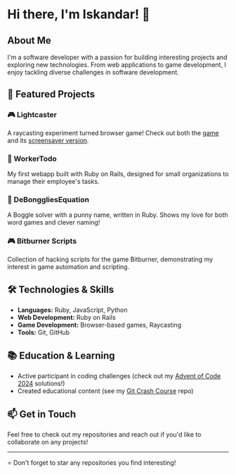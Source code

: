 # Hi there, I'm Iskandar! 👋

## About Me
I'm a software developer with a passion for building interesting projects and exploring new technologies. From web applications to game development, I enjoy tackling diverse challenges in software development.

## 🚀 Featured Projects

### 🎮 Lightcaster
A raycasting experiment turned browser game! Check out both the [game](https://github.com/iskandarzulkarnaien/Lightcaster) and its [screensaver version](https://github.com/iskandarzulkarnaien/LightcasterScreensaver).

### 📝 WorkerTodo
My first webapp built with Ruby on Rails, designed for small organizations to manage their employee's tasks.

### 🎲 DeBonggliesEquation
A Boggle solver with a punny name, written in Ruby. Shows my love for both word games and clever naming!

### 🎮 Bitburner Scripts
Collection of hacking scripts for the game Bitburner, demonstrating my interest in game automation and scripting.

## 🛠 Technologies & Skills
- **Languages:** Ruby, JavaScript, Python
- **Web Development:** Ruby on Rails
- **Game Development:** Browser-based games, Raycasting
- **Tools:** Git, GitHub

## 📚 Education & Learning
- Active participant in coding challenges (check out my [Advent of Code 2024](https://github.com/iskandarzulkarnaien/advent-of-code-2024) solutions!)
- Created educational content (see my [Git Crash Course](https://github.com/iskandarzulkarnaien/git-crash-course) repo)

## 📫 Get in Touch
Feel free to check out my repositories and reach out if you'd like to collaborate on any projects!

---

⭐ Don't forget to star any repositories you find interesting!